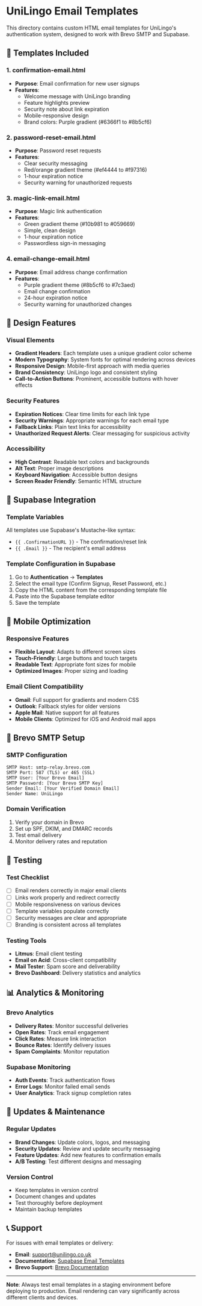 # UniLingo Email Templates

This directory contains custom HTML email templates for UniLingo's authentication system, designed to work with Brevo SMTP and Supabase.

## 📧 Templates Included

### 1. **confirmation-email.html**
- **Purpose**: Email confirmation for new user signups
- **Features**: 
  - Welcome message with UniLingo branding
  - Feature highlights preview
  - Security note about link expiration
  - Mobile-responsive design
  - Brand colors: Purple gradient (#6366f1 to #8b5cf6)

### 2. **password-reset-email.html**
- **Purpose**: Password reset requests
- **Features**:
  - Clear security messaging
  - Red/orange gradient theme (#ef4444 to #f97316)
  - 1-hour expiration notice
  - Security warning for unauthorized requests

### 3. **magic-link-email.html**
- **Purpose**: Magic link authentication
- **Features**:
  - Green gradient theme (#10b981 to #059669)
  - Simple, clean design
  - 1-hour expiration notice
  - Passwordless sign-in messaging

### 4. **email-change-email.html**
- **Purpose**: Email address change confirmation
- **Features**:
  - Purple gradient theme (#8b5cf6 to #7c3aed)
  - Email change confirmation
  - 24-hour expiration notice
  - Security warning for unauthorized changes

## 🎨 Design Features

### **Visual Elements**
- **Gradient Headers**: Each template uses a unique gradient color scheme
- **Modern Typography**: System fonts for optimal rendering across devices
- **Responsive Design**: Mobile-first approach with media queries
- **Brand Consistency**: UniLingo logo and consistent styling
- **Call-to-Action Buttons**: Prominent, accessible buttons with hover effects

### **Security Features**
- **Expiration Notices**: Clear time limits for each link type
- **Security Warnings**: Appropriate warnings for each email type
- **Fallback Links**: Plain text links for accessibility
- **Unauthorized Request Alerts**: Clear messaging for suspicious activity

### **Accessibility**
- **High Contrast**: Readable text colors and backgrounds
- **Alt Text**: Proper image descriptions
- **Keyboard Navigation**: Accessible button designs
- **Screen Reader Friendly**: Semantic HTML structure

## 🔧 Supabase Integration

### **Template Variables**
All templates use Supabase's Mustache-like syntax:
- `{{ .ConfirmationURL }}` - The confirmation/reset link
- `{{ .Email }}` - The recipient's email address

### **Template Configuration in Supabase**
1. Go to **Authentication** → **Templates**
2. Select the email type (Confirm Signup, Reset Password, etc.)
3. Copy the HTML content from the corresponding template file
4. Paste into the Supabase template editor
5. Save the template

## 📱 Mobile Optimization

### **Responsive Features**
- **Flexible Layout**: Adapts to different screen sizes
- **Touch-Friendly**: Large buttons and touch targets
- **Readable Text**: Appropriate font sizes for mobile
- **Optimized Images**: Proper sizing and loading

### **Email Client Compatibility**
- **Gmail**: Full support for gradients and modern CSS
- **Outlook**: Fallback styles for older versions
- **Apple Mail**: Native support for all features
- **Mobile Clients**: Optimized for iOS and Android mail apps

## 🚀 Brevo SMTP Setup

### **SMTP Configuration**
```
SMTP Host: smtp-relay.brevo.com
SMTP Port: 587 (TLS) or 465 (SSL)
SMTP User: [Your Brevo Email]
SMTP Password: [Your Brevo SMTP Key]
Sender Email: [Your Verified Domain Email]
Sender Name: UniLingo
```

### **Domain Verification**
1. Verify your domain in Brevo
2. Set up SPF, DKIM, and DMARC records
3. Test email delivery
4. Monitor delivery rates and reputation

## 🧪 Testing

### **Test Checklist**
- [ ] Email renders correctly in major email clients
- [ ] Links work properly and redirect correctly
- [ ] Mobile responsiveness on various devices
- [ ] Template variables populate correctly
- [ ] Security messages are clear and appropriate
- [ ] Branding is consistent across all templates

### **Testing Tools**
- **Litmus**: Email client testing
- **Email on Acid**: Cross-client compatibility
- **Mail Tester**: Spam score and deliverability
- **Brevo Dashboard**: Delivery statistics and analytics

## 📊 Analytics & Monitoring

### **Brevo Analytics**
- **Delivery Rates**: Monitor successful deliveries
- **Open Rates**: Track email engagement
- **Click Rates**: Measure link interaction
- **Bounce Rates**: Identify delivery issues
- **Spam Complaints**: Monitor reputation

### **Supabase Monitoring**
- **Auth Events**: Track authentication flows
- **Error Logs**: Monitor failed email sends
- **User Analytics**: Track signup completion rates

## 🔄 Updates & Maintenance

### **Regular Updates**
- **Brand Changes**: Update colors, logos, and messaging
- **Security Updates**: Review and update security messaging
- **Feature Updates**: Add new features to confirmation emails
- **A/B Testing**: Test different designs and messaging

### **Version Control**
- Keep templates in version control
- Document changes and updates
- Test thoroughly before deployment
- Maintain backup templates

## 📞 Support

For issues with email templates or delivery:
- **Email**: support@unilingo.co.uk
- **Documentation**: [Supabase Email Templates](https://supabase.com/docs/guides/auth/auth-email-templates)
- **Brevo Support**: [Brevo Documentation](https://help.brevo.com/)

---

**Note**: Always test email templates in a staging environment before deploying to production. Email rendering can vary significantly across different clients and devices.
